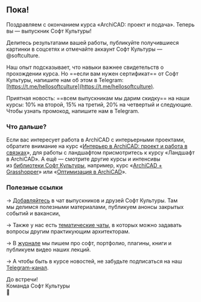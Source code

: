 ## Пока!

Поздравляем с окончанием курса «ArchiCAD: проект и подача». Теперь вы — выпускник Софт Культуры!

Делитесь результатами вашей работы, публикуйте получившиеся картинки в соцсетях и отмечайте аккаунт Софт Культуры — @softculture. 

Наш опыт подсказывает, что навыки важнее свидетельств о прохождении курса. Но ==если вам нужен сертификат== от Софт Культуры, напишите нам об этом в Telegram: [https://t.me/hellosoftculture](https://t.me/hellosoftculture).

Приятная новость: ==всем выпускникам мы дарим скидку== на наши курсы: 10% на второй, 15% на третий, 20% на четвертый и следующие. Чтобы узнать промокод, напишите нам в Telegram.

### Что дальше?

Если вас интересует работа в ArchiCAD с интерьерными проектами, обратите внимание на курс «[Интерьер в ArchiCAD: проект и работа в связках](https://softculture.cc/courses/interior-design/archicad-interiors)», для работы с ландшафтом присмотритесь к курсу «Ландшафт в ArchiCAD». А ещё — смотрите другие курсы и интенсивы из [библиотеки Софт Культуры](https://softculture.cc/library), например, курс «[ArchiCAD + Grasshopper](https://softculture.cc/courses/architects/archicad-grasshopper)» или «[Оптимизация в ArchiCAD](https://softculture.cc/courses/architects/archicad-optimization-marathon)».

### Полезные ссылки

→ [Добавляйтесь](https://www.demix.ru/product/28895340299/) в чат выпускников и друзей Софт Культуры. Там мы делимся полезными материалами, публикуем анонсы закрытых событий и вакансии[.](https://t.me/+V-vYoA2OPRg4tPsm)

→ Также у нас есть [тематические чаты](https://t.me/softculture/3474), в которых можно задавать вопросы другим практикующим архитекторам.

→ В [журнале](https://softculture.cc/blog/) мы пишем про софт, портфолио, плагины, книги и публикуем видео наших лекций.

→ А чтобы быть в курсе новостей, не забудьте подписаться на наш [Telegram-канал](https://t.me/softculture).

До встречи!  
Команда Софт Культуры  
🖤